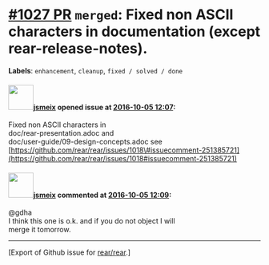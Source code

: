 [\#1027 PR](https://github.com/rear/rear/pull/1027) `merged`: Fixed non ASCII characters in documentation (except rear-release-notes).
======================================================================================================================================

**Labels**: `enhancement`, `cleanup`, `fixed / solved / done`

#### <img src="https://avatars.githubusercontent.com/u/1788608?u=925fc54e2ce01551392622446ece427f51e2f0ce&v=4" width="50">[jsmeix](https://github.com/jsmeix) opened issue at [2016-10-05 12:07](https://github.com/rear/rear/pull/1027):

Fixed non ASCII characters in  
doc/rear-presentation.adoc and  
doc/user-guide/09-design-concepts.adoc see  
[https://github.com/rear/rear/issues/1018\#issuecomment-251385721](https://github.com/rear/rear/issues/1018#issuecomment-251385721)

#### <img src="https://avatars.githubusercontent.com/u/1788608?u=925fc54e2ce01551392622446ece427f51e2f0ce&v=4" width="50">[jsmeix](https://github.com/jsmeix) commented at [2016-10-05 12:09](https://github.com/rear/rear/pull/1027#issuecomment-251656402):

@gdha  
I think this one is o.k. and if you do not object I will  
merge it tomorrow.

------------------------------------------------------------------------

\[Export of Github issue for
[rear/rear](https://github.com/rear/rear).\]
